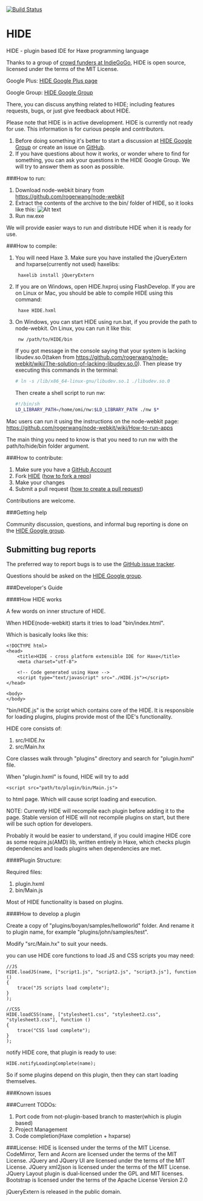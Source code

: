 ﻿[![Build Status](https://travis-ci.org/misterpah/HIDE.png?branch=master)](https://travis-ci.org/misterpah/HIDE)

HIDE
====

HIDE - plugin based IDE for Haxe programming language

Thanks to a group of [crowd funders at IndieGoGo](http://www.indiegogo.com/projects/cactus-ide/), HIDE is open source, licensed under the terms of the MIT License.

Google Plus:
[HIDE Google Plus page](https://plus.google.com/113245482496557815887)

Google Group:
[HIDE Google Group](https://groups.google.com/forum/#!forum/haxeide)

There, you can discuss anything related to HIDE; including features requests, bugs, or just give feedback about HIDE.

Please note that HIDE is in active development. HIDE is currently not ready for use. 
This information is for curious people and contributors.

1. Before doing something it's better to start a discussion at [HIDE Google Group](https://groups.google.com/forum/#!forum/haxeide) or create an issue on [GitHub](https://github.com/misterpah/hide/issues?state=open).
2. If you have questions about how it works, or wonder where to find for something, you can ask your questions in the HIDE Google Group. We will try to answer them as soon as possible.

###How to run:

1. Download node-webkit binary from https://github.com/rogerwang/node-webkit
2. Extract the contents of the archive to the bin/ folder of HIDE, so it looks like this: 
![Alt text](http://s13.postimg.org/9l0qcxo87/screenshot_204.png)
3. Run nw.exe

We will provide easier ways to run and distribute HIDE when it is ready for use.

###How to compile:
1. You will need Haxe 3. Make sure you have installed the jQueryExtern and hxparse(currently not used) haxelibs:
	
        haxelib install jQueryExtern

2. If you are on Windows, open HIDE.hxproj using FlashDevelop. If you are on Linux or Mac, you should be able to compile HIDE using this command:

        haxe HIDE.hxml
    
3. On Windows, you can start HIDE using run.bat, if you provide the path to node-webkit.
On Linux, you can run it like this:

        nw /path/to/HIDE/bin
        
	If you got message in the console saying that your system is lacking libudev.so.0(taken from https://github.com/rogerwang/node-webkit/wiki/The-solution-of-lacking-libudev.so.0).
	Then please try executing this commands in the terminal:

	``` bash
	# ln -s /lib/x86_64-linux-gnu/libudev.so.1 ./libudev.so.0
	```

	Then create a shell script to run nw:

	``` bash
	#!/bin/sh
	LD_LIBRARY_PATH=/home/omi/nw:$LD_LIBRARY_PATH ./nw $*
	```
    
Mac users can run it using the instructions on the node-webkit page:
https://github.com/rogerwang/node-webkit/wiki/How-to-run-apps

The main thing you need to know is that you need to run nw with the path/to/hide/bin folder argument.

###How to contribute:

1. Make sure you have a [GitHub Account](https://github.com/signup/free)
2. Fork [HIDE](https://github.com/misterpah/hide)
  ([how to fork a repo](https://help.github.com/articles/fork-a-repo))
3. Make your changes
4. Submit a pull request
([how to create a pull request](https://help.github.com/articles/fork-a-repo))

Contributions are welcome.

###Getting help

Community discussion, questions, and informal bug reporting is done on the
[HIDE Google group](https://groups.google.com/group/haxeide).
	
## Submitting bug reports

The preferred way to report bugs is to use the
[GitHub issue tracker](https://github.com/misterpah/hide/issues).

Questions should be asked on the
[HIDE Google group](http://groups.google.com/group/haxeide).

###Developer's Guide

####How HIDE works

A few words on inner structure of HIDE.

When HIDE(node-webkit) starts it tries to load "bin/index.html".

Which is basically looks like this:

```
<!DOCTYPE html>
<head>
	<title>HIDE - cross platform extensible IDE for Haxe</title>
	<meta charset="utf-8">

	<!-- Code generated using Haxe -->
	<script type="text/javascript" src="./HIDE.js"></script>
</head>

<body>	
</body>
```

"bin/HIDE.js" is the script which contains core of the HIDE. It is responsible for loading plugins, plugins provide most of the IDE's functionality.

HIDE core consists of:
1. src/HIDE.hx
2. src/Main.hx

Core classes walk through "plugins" directory and search for "plugin.hxml" file.

When "plugin.hxml" is found, HIDE will try to add

```
<script src="path/to/plugin/bin/Main.js">
```

to html page. Which will cause script loading and execution.

NOTE: Currently HIDE will recompile each plugin before adding it to the page. Stable version of HIDE will not recompile plugins on start, but there will be such option for developers.

Probably it would be easier to understand, if you could imagine HIDE core as some require.js(AMD) lib, written entirely in Haxe, which checks plugin dependencies and loads plugins when dependencies are met.

####Plugin Structure:

Required files:
1. plugin.hxml
2. bin/Main.js

Most of HIDE functionality is based on plugins.

####How to develop a plugin

Create a copy of "plugins/boyan/samples/helloworld" folder.
And rename it to plugin name, for example "plugins/john/samples/test".

Modify "src/Main.hx" to suit your needs.

you can use HIDE core functions to load JS and CSS scripts you may need:

```
//JS
HIDE.loadJS(name, ["script1.js", "script2.js", "script3.js"], function ()
{
	trace("JS scripts load complete");
}
);

//CSS
HIDE.loadCSS(name, ["stylesheet1.css", "stylesheet2.css", "stylesheet3.css"], function ()
{
	trace("CSS load complete");
}
);
```

notify HIDE core, that plugin is ready to use:

```
HIDE.notifyLoadingComplete(name);
```

So if some plugins depend on this plugin, then they can start loading themselves.

###Known issues

###Current TODOs:
1. Port code from not-plugin-based branch to master(which is plugin based)
2. Project Management
3. Code completion(Haxe completion + hxparse)

###License:
HIDE is licensed under the terms of the MIT License.
CodeMirror, Tern and Acorn are licensed under the terms of the MIT License.
JQuery and JQuery UI are licensed under the terms of the MIT License.
JQuery xml2json is licensed under the terms of the MIT License.
JQuery Layout plugin is dual-licensed under the GPL and MIT licenses.
Bootstrap is licensed under the terms of the Apache License Version 2.0

jQueryExtern is released in the public domain.